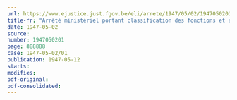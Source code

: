 ```yaml
---
url: https://www.ejustice.just.fgov.be/eli/arrete/1947/05/02/1947050201/justel
title-fr: "Arrêté ministériel portant classification des fonctions et attributions des barèmes du personnel de maîtrise, des gens de métier et de service"
date: 1947-05-02
source:
number: 1947050201
page: 888888
case: 1947-05-02/01
publication: 1947-05-12
starts:
modifies:
pdf-original:
pdf-consolidated:
---
```


